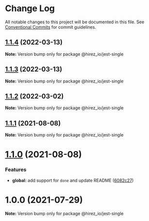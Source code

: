 # Change Log

All notable changes to this project will be documented in this file.
See [Conventional Commits](https://conventionalcommits.org) for commit guidelines.

## [1.1.4](https://github.com/hirezio/single/compare/@hirez_io/jest-single@1.1.3...@hirez_io/jest-single@1.1.4) (2022-03-13)

**Note:** Version bump only for package @hirez_io/jest-single





## [1.1.3](https://github.com/hirezio/single/compare/@hirez_io/jest-single@1.1.2...@hirez_io/jest-single@1.1.3) (2022-03-13)

**Note:** Version bump only for package @hirez_io/jest-single





## [1.1.2](https://github.com/hirezio/single/compare/@hirez_io/jest-single@1.1.1...@hirez_io/jest-single@1.1.2) (2022-03-02)

**Note:** Version bump only for package @hirez_io/jest-single





## [1.1.1](https://github.com/hirezio/single/compare/@hirez_io/jest-single@1.1.0...@hirez_io/jest-single@1.1.1) (2021-08-08)

**Note:** Version bump only for package @hirez_io/jest-single





# [1.1.0](https://github.com/hirezio/single/compare/@hirez_io/jest-single@1.0.0...@hirez_io/jest-single@1.1.0) (2021-08-08)


### Features

* **global:** add support for `done` and update README ([6082c27](https://github.com/hirezio/single/commit/6082c2710153ea0a5288a25457a7a78828a7b48d))





# 1.0.0 (2021-07-29)

**Note:** Version bump only for package @hirez_io/jest-single
